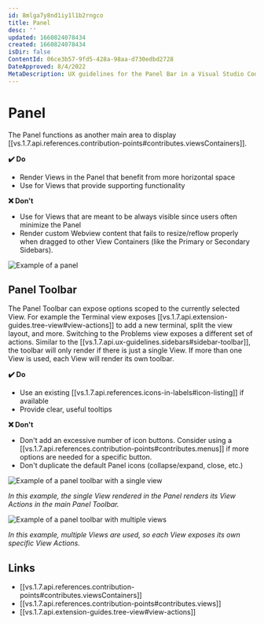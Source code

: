 ```yaml
---
id: 8mlga7y8nd1iy1l1b2rngco
title: Panel
desc: ''
updated: 1660824078434
created: 1660824078434
isDir: false
ContentId: 06ce3b57-9fd5-428a-98aa-d730edbd2728
DateApproved: 8/4/2022
MetaDescription: UX guidelines for the Panel Bar in a Visual Studio Code extension.
---
```


# Panel

The Panel functions as another main area to display [[vs.1.7.api.references.contribution-points#contributes.viewsContainers]].

**✔️ Do**

- Render Views in the Panel that benefit from more horizontal space
- Use for Views that provide supporting functionality

**❌ Don't**

- Use for Views that are meant to be always visible since users often minimize the Panel
- Render custom Webview content that fails to resize/reflow properly when dragged to other View Containers (like the Primary or Secondary Sidebars).

![Example of a panel](/assets/panel-xb3hcyobn0v0.png)

## Panel Toolbar

The Panel Toolbar can expose options scoped to the currently selected View. For example the Terminal view exposes [[vs.1.7.api.extension-guides.tree-view#view-actions]] to add a new terminal, split the view layout, and more. Switching to the Problems view exposes a different set of actions. Similar to the [[vs.1.7.api.ux-guidelines.sidebars#sidebar-toolbar]], the toolbar will only render if there is just a single View. If more than one View is used, each View will render its own toolbar.

**✔️ Do**

- Use an existing [[vs.1.7.api.references.icons-in-labels#icon-listing]] if available
- Provide clear, useful tooltips

**❌ Don't**

- Don't add an excessive number of icon buttons. Consider using a [[vs.1.7.api.references.contribution-points#contributes.menus]] if more options are needed for a specific button.
- Don't duplicate the default Panel icons (collapse/expand, close, etc.)

![Example of a panel toolbar with a single view](/assets/panel-toolbar-ffliq2wwjm1e.png)

*In this example, the single View rendered in the Panel renders its View Actions in the main Panel Toolbar.*

![Example of a panel toolbar with multiple views](/assets/panel-toolbar-multiple-views-9ihl4v34un3q.png)

*In this example, multiple Views are used, so each View exposes its own specific View Actions.*

## Links

- [[vs.1.7.api.references.contribution-points#contributes.viewsContainers]]
- [[vs.1.7.api.references.contribution-points#contributes.views]]
- [[vs.1.7.api.extension-guides.tree-view#view-actions]]
